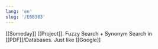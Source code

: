 ```yaml
---
lang: 'en'
slug: '/E6B383'
---
```


[[Someday]] [[Project]]. Fuzzy Search + Synonym Search in [[PDF]]/Databases. Just like [[Google]]
